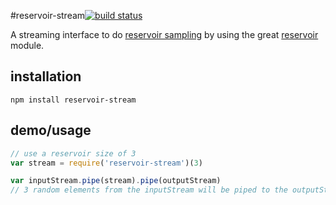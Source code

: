 #reservoir-stream[![build status](https://secure.travis-ci.org/kesla/reservoir-stream.png)](http://travis-ci.org/kesla/reservoir-stream)

A streaming interface to do [reservoir sampling](http://en.wikipedia.org/wiki/Reservoir_sampling) by using the great [reservoir](https://npmjs.org/package/reservoir) module.

## installation

```
npm install reservoir-stream
```

## demo/usage
```javascript
// use a reservoir size of 3
var stream = require('reservoir-stream')(3)

var inputStream.pipe(stream).pipe(outputStream)
// 3 random elements from the inputStream will be piped to the outputStream

```
